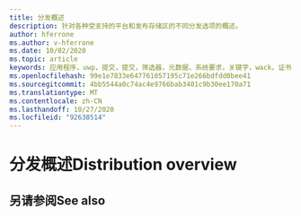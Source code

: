 ```yaml
---
title: 分发概述
description: 针对各种受支持的平台和发布存储区的不同分发选项的概述。
author: hferrone
ms.author: v-hferrone
ms.date: 10/02/2020
ms.topic: article
keywords: 应用程序，uwp，提交，提交，筛选器，元数据，系统要求，关键字，wack，证书，包，appx，销售情况
ms.openlocfilehash: 99e1e7833e647761057195c71e266bdfdd0bee41
ms.sourcegitcommit: 4bb5544a0c74ac4e9766bab3401c9b30ee170a71
ms.translationtype: MT
ms.contentlocale: zh-CN
ms.lasthandoff: 10/27/2020
ms.locfileid: "92638514"
---
```

# <a name="distribution-overview"></a><span data-ttu-id="1748d-104">分发概述</span><span class="sxs-lookup"><span data-stu-id="1748d-104">Distribution overview</span></span>

## <a name="see-also"></a><span data-ttu-id="1748d-105">另请参阅</span><span class="sxs-lookup"><span data-stu-id="1748d-105">See also</span></span>